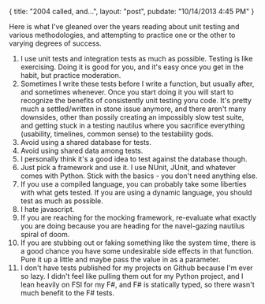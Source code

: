{
   title: "2004 called, and...",
   layout: "post",
   pubdate: "10/14/2013 4:45 PM"
}

Here is what I've gleaned over the years reading about unit testing and various methodologies, and attempting to practice one or the other to varying degrees of success.

1. I use unit tests and integration tests as much as possible.  Testing is like exercising.  Doing it is good for you, and it's easy once you get in the habit, but practice moderation.
2. Sometimes I write these tests before I write a function, but usually after, and sometimes whenever. Once you start doing it you 
will start to recognize the benefits of consistently unit testing yoru code.  It's pretty much a settled/written in stone issue anymore, and there aren't many downsides, other than possily creating an impossibly slow test suite, and getting stuck in a testing nautilus where you sacrifice everything (usability, timelines, common sense) to the testability gods.  
3. Avoid using a shared database for tests.
4. Avoid using shared data among tests.
5. I personally think it's a good idea to test against the database though.
6. Just pick a framework and use it.  I use NUnit, JUnit, and whatever comes with Python.  Stick with the basics - you don't need anything else.
7. If you use a compiled language, you can probably take some liberties with what gets tested.  If you are using a dynamic language, you should test as much as possible.
8. I hate javascript.
9. If you are reaching for the mocking framework, re-evaluate what exactly you are doing because you are heading for the navel-gazing nautilus spiral of doom.
10. If you are stubbing out or faking something like the system time, there is a good chance you have some undesirable side effects in that function. Pure it up a little and maybe pass the value in as a parameter.
11. I don't have tests published for my projects on Github because I'm ever so lazy.  I didn't feel like pulling them out for my Python project, and I lean heavily on FSI for my F#, and F# is statically typed, so there wasn't much benefit to the F# tests.


